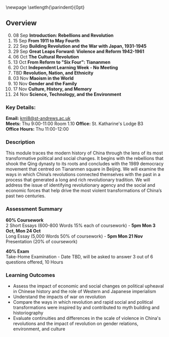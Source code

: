 \newpage
\setlength{\parindent}{0pt}

## Overview

0. 08 Sep **Introduction: Rebellions and Revolution**
1. 15 Sep **From 1911 to May Fourth**
2. 22 Sep  **Building Revolution and the War with Japan, 1931-1945**
3. 29 Sep  **Great Leaps Forward: Violence and Reform 1942-1961**
4. 06 Oct  **The Cultural Revolution**
5. 13 Oct **From Reform to "Six Four": Tiananmen**
6. 20 Oct **Independent Learning Week - No Meeting**
7. TBD **Revolution, Nation, and Ethnicity**
8. 03 Nov **Maoism in the World**
9. 10 Nov **Gender and the Family**
10. 17 Nov **Culture, History, and Memory**
11. 24 Nov **Science, Technology, and the Environment**

### Key Details:

**Email:** kml8@st-andrews.ac.uk  
**Meets:** Thu 9:00-11:00 Room 1.10  **Office:** St. Katharine's Lodge B3  
**Office Hours:** Thu 11:00-12:00  

### Description	

This module traces the modern history of China through the lens of its most transformative political and social changes. It begins with the rebellions that shook the Qing dynasty to its roots and concludes with the 1989 democracy movement that centred on Tiananmen square in Beijing. We will examine the ways in which China’s revolutions connected themselves with the past in a process that generated a long and rich revolutionary tradition. We will address the issue of identifying revolutionary agency and the social and economic forces that help drive the most violent transformations of China’s past two centuries.

### Assessment Summary

**60% Coursework**  
2 Short Essays (600-800 Words 15% each of coursework) - **5pm Mon 3 Oct, Mon 24 Oct**  
Long Essay (5,000 Words 50% of coursework) - **5pm Mon 21 Nov**  
Presentation (20% of coursework)

**40% Exam**  
Take-Home Examination - Date TBD, will be asked to answer 3 out of 6 questions offered, 10 Hours    

### Learning Outcomes

* Assess the impact of economic and social changes on political upheaval in Chinese history and the role of Western and Japanese imperialism
* Understand the impacts of war on revolution
* Compare the ways in which revolution and rapid social and political transformations were inspired by and contributed to myth building and historiography
* Evaluate continuities and differences in the scale of violence in China's revolutions and the impact of revolution on gender relations, environment, and culture 
